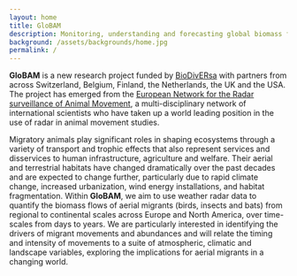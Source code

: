 ```yaml
---
layout: home
title: GloBAM
description: Monitoring, understanding and forecasting global biomass flows of aerial migrants
background: /assets/backgrounds/home.jpg
permalink: /
---
```


**GloBAM** is a new research project funded by [BioDivERsa](http://www.biodiversa.org) with partners from across Switzerland, Belgium, Finland, 
the Netherlands, the UK and the USA. The project has emerged from the [European Network for the Radar surveillance of Animal Movement](http://www.enram.eu), a multi-disciplinary network of international scientists who have taken up a world leading position in the use of 
radar in animal movement studies. 

Migratory animals play significant roles in shaping ecosystems through a variety of transport and trophic effects that also represent 
services and disservices to human infrastructure, agriculture and welfare. Their aerial and terrestrial habitats have changed dramatically 
over the past decades and are expected to change further, particularly due to rapid climate change, increased urbanization, wind energy 
installations, and habitat fragmentation. Within **GloBAM**, we aim to use weather radar data to quantify the biomass flows of aerial 
migrants (birds, insects and bats) from regional to continental scales across Europe and North America, over time-scales from days to 
years. We are particularly interested in identifying the drivers of migrant movements and abundances and will relate the timing and 
intensity of movements to a suite of atmospheric, climatic and landscape variables, exploring the implications for aerial migrants in a 
changing world.
